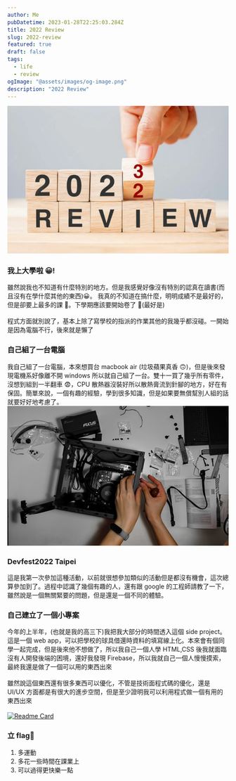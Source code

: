 ```yaml
---
author: Me
pubDatetime: 2023-01-28T22:25:03.284Z
title: 2022 Review
slug: 2022-review
featured: true
draft: false
tags:
  - life
  - review
ogImage: "@assets/images/og-image.png"
description: "2022 Review"
---
```


![2022_review](./2022_review.jpg)

### 我上大學啦 😀!

雖然說我也不知道有什麼特別的地方。但是我感覺好像沒有特別的認真在讀書(而且沒有在學什麼其他的東西)😀。
我真的不知道在搞什麼，明明成績不是最好的，但是卻要上最多的課 🤔。下學期應該要開始卷了 🤫(最好是)
<br></br>
程式方面就別說了，基本上除了寫學校的指派的作業其他的我幾乎都沒碰。一開始是因為電腦不行，後來就是懶了

### 自己組了一台電腦

我自己組了一台電腦，本來想買台 macbook air (垃圾蘋果真香 🙃)，但是後來發現電機系好像離不開 windows 所以就自己組了一台。雙十一買了幾乎所有零件，沒想到組到一半翻車 😨，CPU 散熱器沒裝好所以散熱膏流到針腳的地方，好在有保固。簡單來說，一個有趣的經驗，學到很多知識，但是如果要無償幫別人組的話就要好好地考慮了。
![pc_building](./pc_building.jpeg)

### Devfest2022 Taipei

這是我第一次參加這種活動，以前就很想參加類似的活動但是都沒有機會，這次總算參加到了。過程中認識了幾個有趣的人，還有跟 google 的工程師請教了一下，雖然說是一個無關緊要的問題，但是還是一個不同的體驗。

### 自己建立了一個小專案

今年的上半年，(也就是我的高三下)我把我大部分的時間透入這個 side project。這是一個 web app，可以把學校的球具借還時資料的填寫線上化。本來會有個同學一起完成，但是後來他不想做了，所以我自己一個人學 HTML,CSS 後我就面臨沒有人開發後端的困境，還好我發現 Firebase，所以我就自己一個人慢慢摸索，最終我還是做了一個可以用的東西出來
<br></br>
雖然說這個東西還有很多東西可以優化，不管是技術面程式碼的優化，還是 UI/UX 方面都是有很大的進步空間，但是至少證明我可以利用程式做一個有用的東西出來
<br></br>[![Readme Card](https://github-readme-stats.vercel.app/api/pin/?username=cantpr09ram&repo=ball-app)](https://github.com/bochainwu/ball-app)

### 立 flag🎌

1. 多運動
2. 多花一些時間在課業上
3. 可以過得更快樂一點
